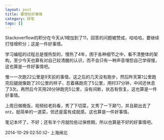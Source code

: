 ```yaml
---
layout: post
title: 要想些好事情
category: 碎笔
tags: []
---
```


Stackoverflow的积分在今天从1增加到了11，回答的问题被赞成，哈哈哈，要继续打怪增积分；这是一件好事情。

学习编程的过程总是慢热型的，慢热了4年，困于各种细节之中，看不清整体的架构，至少今天也算有对自己较清醒的认识，而不会只有一种声音埋怨自己学得慢，这也算是一件好事情吧。

惟一一次跑22公里是9天前的事情，这之后的几天没有跑步，然后昨天第1公里跑完后腿就像跑了20公里的样子，忍着痛跑完了5公里，用时37分钟，中间还休息了3次。再然后今天用28分钟跑完5公里，没有间断，状态有恢复。这也算是一件好事情。

上周日做晚饭，视频给老妈看，秀了下切菜，又秀了一下颠勺，并且颠出去了orz，挺简单的一道菜，但还是蛮有成就感。这也算是一件好事情。

笔记本坏了，不好；还有半个月就险些过保修期，所以也算是不好的好事情吧。

2014-10-29 02:50 li2-  上海闸北
